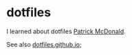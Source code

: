 # dotfiles

I learned about dotfiles [Patrick McDonald](http://dotfiles.eieio.xyz).

See also [dotfiles.github.io](http://dotfiles.github.io/);